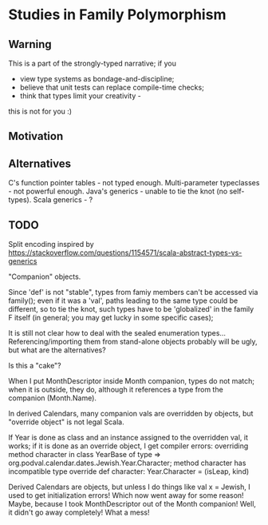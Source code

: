 # Studies in Family Polymorphism

## Warning
This is a part of the strongly-typed narrative; if you
- view type systems as bondage-and-discipline;
- believe that unit tests can replace compile-time checks;
- think that types limit your creativity -

this is not for you :)

## Motivation 

## Alternatives

C's function pointer tables - not typed enough.
Multi-parameter typeclasses - not powerful enough.
Java's generics - unable to tie the knot (no self-types).
Scala generics - ?




## TODO

Split encoding inspired by
 https://stackoverflow.com/questions/1154571/scala-abstract-types-vs-generics

"Companion" objects.
 
Since 'def' is not "stable", types from famiy members can't be accessed via family();
     even if it was a 'val', paths leading to the same type could be different,
     so to tie the knot, such types have to be 'globalized' in the family F itself (in general;
     you may get lucky in some specific cases);

It is still not clear how to deal with the sealed enumeration types...
     Referencing/importing them from stand-alone objects probably will be ugly, but what are the
     alternatives?

Is this a "cake"?


When I put MonthDescriptor inside Month companion, types do not match; when it is outside, they do, although it
    references a type from the companion (Month.Name).

In derived Calendars, many companion vals are overridden by objects, but "override object" is not legal Scala.

If Year is done as class and an instance assigned to the overridden val, it works;
if it is done as an override object, I get compiler errors:
   overriding method character in class YearBase of type => org.podval.calendar.dates.Jewish.Year.Character;
   method character has incompatible type
      override def character: Year.Character = (isLeap, kind)

Derived Calendars are objects, but unless I do things like val x = Jewish, I used to get initialization errors!
    Which now went away for some reason! Maybe, because I took MonthDescriptor out of the Month companion!
    Well, it didn't go away completely! What a mess!
